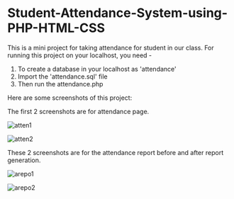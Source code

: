 # Student-Attendance-System-using-PHP-HTML-CSS
This is a mini project for taking attendance for student in our class. For running this project on your localhost, you need -
1. To create a database in your localhost as 'attendance'
2. Import the 'attendance.sql' file 
3. Then run the attendance.php

Here are some screenshots of this project:

The first 2 screenshots are for attendance page.

![atten1](https://github.com/nure-jannat/Student-Attendance-System-using-PHP-HTML-CSS/assets/106591934/63fdc3cc-a6c5-43f6-9e2a-e88f2eb45563)


![atten2](https://github.com/nure-jannat/Student-Attendance-System-using-PHP-HTML-CSS/assets/106591934/a71283a5-29f9-402f-9681-e7c97b9adc93)

These 2 screenshots are for the attendance report before and after report generation.

![arepo1](https://github.com/nure-jannat/Student-Attendance-System-using-PHP-HTML-CSS/assets/106591934/5a6b8e94-b6fb-4967-ba86-fa69cf38a3c0)


![arepo2](https://github.com/nure-jannat/Student-Attendance-System-using-PHP-HTML-CSS/assets/106591934/3b2b7647-6463-4c39-bfb4-0999da4ba567)

